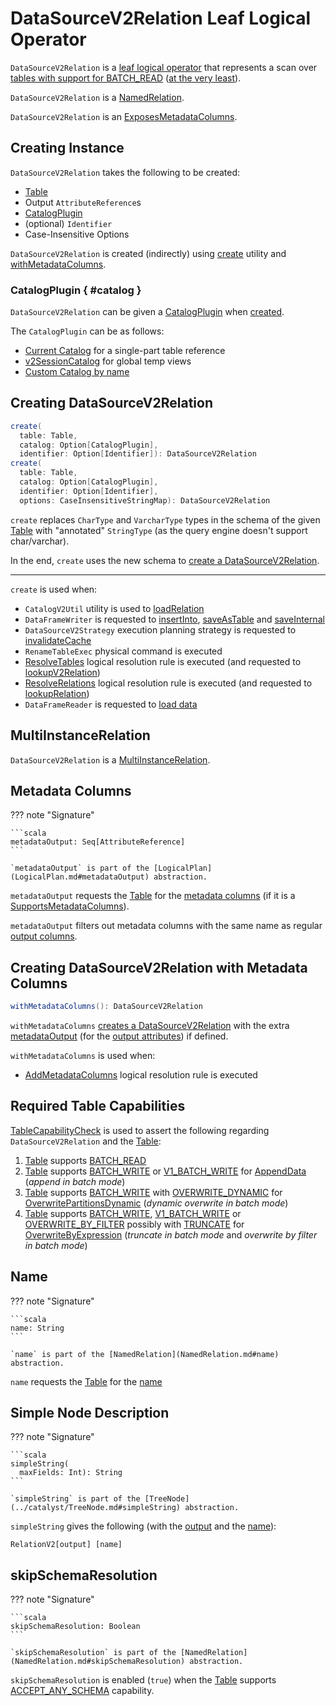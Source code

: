 # DataSourceV2Relation Leaf Logical Operator

`DataSourceV2Relation` is a [leaf logical operator](LeafNode.md) that represents a scan over [tables with support for BATCH_READ](#TableCapabilityCheck) ([at the very least](#TableCapabilityCheck)).

`DataSourceV2Relation` is a [NamedRelation](NamedRelation.md).

`DataSourceV2Relation` is an [ExposesMetadataColumns](ExposesMetadataColumns.md).

## Creating Instance

`DataSourceV2Relation` takes the following to be created:

* <span id="table"> [Table](../connector/Table.md)
* <span id="output"> Output `AttributeReference`s
* [CatalogPlugin](#catalog)
* <span id="identifier"> (optional) `Identifier`
* <span id="options"> Case-Insensitive Options

`DataSourceV2Relation` is created (indirectly) using [create](#create) utility and [withMetadataColumns](#withMetadataColumns).

### CatalogPlugin { #catalog }

`DataSourceV2Relation` can be given a [CatalogPlugin](../connector/catalog/CatalogPlugin.md) when [created](#creating-instance).

The `CatalogPlugin` can be as follows:

* [Current Catalog](../connector/catalog/CatalogManager.md#currentCatalog) for a single-part table reference
* [v2SessionCatalog](../connector/catalog/CatalogManager.md#v2SessionCatalog) for global temp views
* [Custom Catalog by name](../connector/catalog/CatalogManager.md#catalog)

## <span id="create"> Creating DataSourceV2Relation

```scala
create(
  table: Table,
  catalog: Option[CatalogPlugin],
  identifier: Option[Identifier]): DataSourceV2Relation
create(
  table: Table,
  catalog: Option[CatalogPlugin],
  identifier: Option[Identifier],
  options: CaseInsensitiveStringMap): DataSourceV2Relation
```

`create` replaces `CharType` and `VarcharType` types in the schema of the given [Table](../connector/Table.md) with "annotated" `StringType` (as the query engine doesn't support char/varchar).

In the end, `create` uses the new schema to [create a DataSourceV2Relation](#creating-instance).

---

`create` is used when:

* `CatalogV2Util` utility is used to [loadRelation](../connector/catalog/CatalogV2Util.md#loadRelation)
* `DataFrameWriter` is requested to [insertInto](../DataFrameWriter.md#insertInto), [saveAsTable](../DataFrameWriter.md#saveAsTable) and [saveInternal](../DataFrameWriter.md#saveInternal)
* `DataSourceV2Strategy` execution planning strategy is requested to [invalidateCache](../execution-planning-strategies/DataSourceV2Strategy.md#invalidateCache)
* `RenameTableExec` physical command is executed
* [ResolveTables](../logical-analysis-rules/ResolveTables.md) logical resolution rule is executed (and requested to [lookupV2Relation](../logical-analysis-rules/ResolveTables.md#lookupV2Relation))
* [ResolveRelations](../logical-analysis-rules/ResolveRelations.md) logical resolution rule is executed (and requested to [lookupRelation](../logical-analysis-rules/ResolveRelations.md#lookupRelation))
* `DataFrameReader` is requested to [load data](../DataFrameReader.md#load)

## <span id="MultiInstanceRelation"> MultiInstanceRelation

`DataSourceV2Relation` is a [MultiInstanceRelation](MultiInstanceRelation.md).

## <span id="metadataOutput"> Metadata Columns

??? note "Signature"

    ```scala
    metadataOutput: Seq[AttributeReference]
    ```

    `metadataOutput` is part of the [LogicalPlan](LogicalPlan.md#metadataOutput) abstraction.

`metadataOutput` requests the [Table](#table) for the [metadata columns](../connector/SupportsMetadataColumns.md#metadataColumns) (if it is a [SupportsMetadataColumns](../connector/SupportsMetadataColumns.md)).

`metadataOutput` filters out metadata columns with the same name as regular [output columns](../catalyst/QueryPlan.md#output).

## <span id="withMetadataColumns"> Creating DataSourceV2Relation with Metadata Columns

```scala
withMetadataColumns(): DataSourceV2Relation
```

`withMetadataColumns` [creates a DataSourceV2Relation](#creating-instance) with the extra [metadataOutput](#metadataOutput) (for the [output attributes](#output)) if defined.

`withMetadataColumns` is used when:

* [AddMetadataColumns](../logical-analysis-rules/AddMetadataColumns.md) logical resolution rule is executed

## <span id="TableCapabilityCheck"> Required Table Capabilities

[TableCapabilityCheck](../logical-analysis-rules/TableCapabilityCheck.md) is used to assert the following regarding `DataSourceV2Relation` and the [Table](#table):

1. [Table](#table) supports [BATCH_READ](../connector/TableCapability.md#BATCH_READ)
1. [Table](#table) supports [BATCH_WRITE](../connector/TableCapability.md#BATCH_WRITE) or [V1_BATCH_WRITE](../connector/TableCapability.md#V1_BATCH_WRITE) for [AppendData](AppendData.md) (_append in batch mode_)
1. [Table](#table) supports [BATCH_WRITE](../connector/TableCapability.md#BATCH_WRITE) with [OVERWRITE_DYNAMIC](../connector/TableCapability.md#OVERWRITE_DYNAMIC) for [OverwritePartitionsDynamic](OverwritePartitionsDynamic.md) (_dynamic overwrite in batch mode_)
1. [Table](#table) supports [BATCH_WRITE](../connector/TableCapability.md#BATCH_WRITE), [V1_BATCH_WRITE](../connector/TableCapability.md#V1_BATCH_WRITE) or [OVERWRITE_BY_FILTER](../connector/TableCapability.md#OVERWRITE_BY_FILTER) possibly with [TRUNCATE](../connector/TableCapability.md#TRUNCATE) for [OverwriteByExpression](OverwriteByExpression.md) (_truncate in batch mode_ and _overwrite by filter in batch mode_)

## <span id="name"> Name

??? note "Signature"

    ```scala
    name: String
    ```

    `name` is part of the [NamedRelation](NamedRelation.md#name) abstraction.

`name` requests the [Table](#table) for the [name](../connector/Table.md#name)

## <span id="simpleString"> Simple Node Description

??? note "Signature"

    ```scala
    simpleString(
      maxFields: Int): String
    ```

    `simpleString` is part of the [TreeNode](../catalyst/TreeNode.md#simpleString) abstraction.

`simpleString` gives the following (with the [output](#output) and the [name](#name)):

```text
RelationV2[output] [name]
```

## <span id="skipSchemaResolution"> skipSchemaResolution

??? note "Signature"

    ```scala
    skipSchemaResolution: Boolean
    ```

    `skipSchemaResolution` is part of the [NamedRelation](NamedRelation.md#skipSchemaResolution) abstraction.

`skipSchemaResolution` is enabled (`true`) when the [Table](#table) supports [ACCEPT_ANY_SCHEMA](../connector/TableCapability.md#ACCEPT_ANY_SCHEMA) capability.
